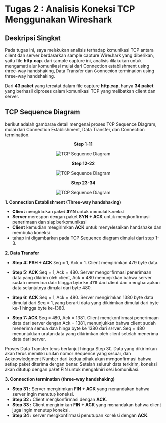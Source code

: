 # Tugas 2 : Analisis Koneksi TCP Menggunakan Wireshark

## Deskripsi Singkat

Pada tugas ini, saya melakukan analisis terhadap komunikasi TCP antara client dan server berdasarkan sample capture Wireshark yang diberikan, yaitu file **http.cap**. dari sample capture ini, analisis dilakukan untuk mengamati alur komunikasi mulai dari Connection establishment using three-way handshaking, Data Transfer dan Connection termination using three-way handshaking.

Dari **43 paket** yang tercatat dalam file capture **http.cap**,  hanya **34 paket** yang berhasil diproses dalam komunikasi TCP yang melibatkan client dan server.


## TCP Sequence Diagram

berikut adalah gambaran detail mengenai proses TCP Sequence Diagram, mulai dari Connection Establishment, Data Transfer, dan Connection termination.

<div style="text-align: center; font-weight: bold;">Step 1-11</div>

<p align="center">
  <img src="./assets/TCP%20Client%20Server%20step%201-11.jpg" alt="TCP Sequence Diagram">
</p>

<div style="text-align: center; font-weight: bold;">Step 12-22</div>

<p align="center">
  <img src="./assets/TCP%20Client%20Server%20step%2012-22.jpg" alt="TCP Sequence Diagram">
</p>

<div style="text-align: center; font-weight: bold;">Step 23-34</div>

<p align="center">
  <img src="./assets/TCP%20Client%20Server%20step%2023-34.jpg" alt="TCP Sequence Diagram">
</p>

**1. Connection Establishment (Three-way handshaking)**

- **Client** mengirimkan paket **SYN** untuk memulai koneksi
- **Server** merespon dengan paket **SYN + ACK** untuk mengkonfirmasi penerimaan dan siap berkomunikasi
- **Client** kemudian mengirimkan **ACK** untuk menyelesaikan handshake dan membuka koneksi
- tahap ini digambarkan pada TCP Sequence diagram dimulai dari step 1-3.

**2. Data Transfer** 

- **Step 4: PSH + ACK**
   Seq = 1, Ack = 1. Client mengirimkan 479 byte data.

- **Step 5: ACK**
   Seq = 1, Ack = 480. Server mengonfirmasi penerimaan data yang dikirim oleh client, Ack = 480 menunjukkan bahwa server sudah menerima data hingga byte ke 479 dari client dan mengharapkan data selanjutnya dimulai dari byte 480.

- **Step 6: ACK**
   Seq = 1, Ack = 480. Server mengirimkan 1380 byte data dimulai dari Seq = 1, yang berarti data yang dikirimkan dimulai dari byte ke-1 hingga byte ke-1380.

- **Step 7: ACK**
   Seq = 480, Ack = 1381. Client mengkonfirmasi penerimaan data dari server dengan Ack = 1381, menunjukkan bahwa client sudah menerima semua data hinga byte ke 1380 dari server. Seq = 480 menunjukkan urutan data yang dikirimkan oleh client setelah menerima data dari server.

Proses Data Transfer terus berlanjut hingga Step 30. Data yang dikirimkan akan terus memiliki urutan nomor Sequence yang sesuai, dan Acknowledgment Number dari kedua pihak akan mengonfirmasi bahwa setiap paket diterima dengan benar. Setelah seluruh data terkirim, koneksi akan ditutup dengan paket FIN untuk mengakhiri sesi komunikasi.

**3. Connection termination (three-way handshaking)** 

- **Step 31 :** Server mengirimkan **FIN + ACK** yang menandakan bahwa server ingin menutup koneksi.
- **Step 32 :** Client mengkonfirmasi dengan **ACK**.
- **Step 33 :** Client mengirimkan **FIN + ACK** yang menandakan bahwa client juga ingin menutup koneksi.
- **Step 34 :** server mengkonfirmasi penutupan koneksi dengan **ACK**.











